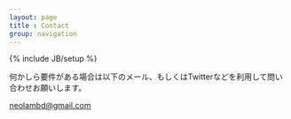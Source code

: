 ```yaml
---
layout: page
title : Contact
group: navigation
---
```

{% include JB/setup %}

何かしら要件がある場合は以下のメール、もしくはTwitterなどを利用して問い合わせお願いします。

<neolambd@gmail.com>
